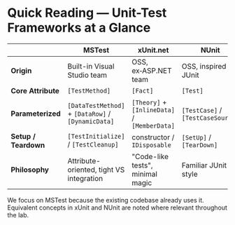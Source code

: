 # Quick Reading — Unit-Test Frameworks at a Glance

|               | MSTest | xUnit.net | NUnit |
|---------------|--------|----------|-------|
| **Origin**    | Built-in Visual Studio team | OSS, ex‑ASP.NET team | OSS, inspired by JUnit |
| **Core Attribute** | `[TestMethod]` | `[Fact]` | `[Test]` |
| **Parameterized** | `[DataTestMethod]` + `[DataRow]` / `[DynamicData]` | `[Theory]` + `[InlineData]` / `[MemberData]` | `[TestCase]` / `[TestCaseSource]` |
| **Setup / Teardown** | `[TestInitialize]` / `[TestCleanup]` | constructor / `IDisposable` | `[SetUp]` / `[TearDown]` |
| **Philosophy** | Attribute-oriented, tight VS integration | "Code-like tests", minimal magic | Familiar JUnit style |

We focus on MSTest because the existing codebase already uses it. Equivalent concepts in xUnit and NUnit are noted where relevant throughout the lab.
